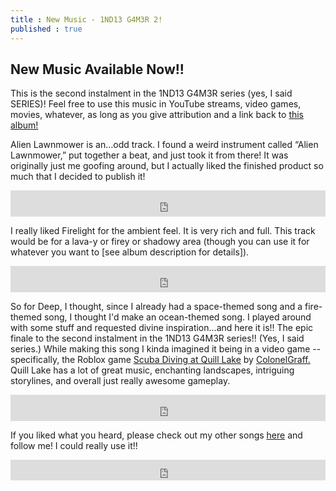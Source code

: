 ```yaml
---
title : New Music - 1ND13 G4M3R 2!
published : true
---
```

<h2>New Music Available Now!!</h2>
<p>This is the second instalment in the 1ND13 G4M3R series (yes, I said SERIES)! Feel free to use this music in YouTube streams, video games, movies, whatever, as long as you give attribution and a link back to <a href="https://samuraiowl.bandcamp.com/album/1nd13-g4m3r-2">this album!</a></p>
<p>Alien Lawnmower is an…odd track. I found a weird instrument called “Alien Lawnmower,” put together a beat, and just took it from there! It was originally just me goofing around, but I actually liked the finished product so much that I decided to publish it!</p>
<iframe style="border: 0; width: 100%; height: 42px;" src="https://bandcamp.com/EmbeddedPlayer/album=2198893822/size=small/bgcol=333333/linkcol=0f91ff/artwork=none/track=2782993780/transparent=true/" seamless><a href="http://samuraiowl.bandcamp.com/album/1nd13-g4m3r-2">1ND13 G4M3R 2 by Samurai Owl</a></iframe>
<p>I really liked Firelight for the ambient feel. It is very rich and full.
This track would be for a lava-y or firey or shadowy area (though you can use it for whatever you want to [see album description for details]).</p>
<iframe style="border: 0; width: 100%; height: 42px;" src="https://bandcamp.com/EmbeddedPlayer/album=2198893822/size=small/bgcol=333333/linkcol=0f91ff/artwork=none/track=4062026041/transparent=true/" seamless><a href="http://samuraiowl.bandcamp.com/album/1nd13-g4m3r-2">1ND13 G4M3R 2 by Samurai Owl</a></iframe>
<p>So for Deep, I thought, since I already had a space-themed song and a fire-themed song, I thought I'd make an ocean-themed song. I played around with some stuff and requested divine inspiration...and here it is!! The epic finale to the second instalment in the 1ND13 G4M3R series!! (Yes, I said series.)
While making this song I kinda imagined it being in a video game -- specifically, the Roblox game <a href="www.roblox.com/games/35397735/Remastered-Scuba-Diving-at-Quill-Lake">Scuba Diving at Quill Lake</a> by <a href="https://www.roblox.com/users/1168878/profile">ColonelGraff.</a> Quill Lake has a lot of great music, enchanting landscapes, intriguing storylines, and overall just really awesome gameplay.</p>
<iframe style="border: 0; width: 100%; height: 42px;" src="https://bandcamp.com/EmbeddedPlayer/album=2198893822/size=small/bgcol=333333/linkcol=0f91ff/artwork=none/track=3536603360/transparent=true/" seamless><a href="http://samuraiowl.bandcamp.com/album/1nd13-g4m3r-2">1ND13 G4M3R 2 by Samurai Owl</a></iframe>
<p>If you liked what you heard, please check out my other songs <a href="https://samuraiowl.bandcamp.com">here</a> and follow me! I could really use it!!</p>
<iframe scrolling="no" style="border: 0;width: 100%;height: 33px;" src="https://bandcamp.com/band_follow_button_classic/783609325"></iframe>
